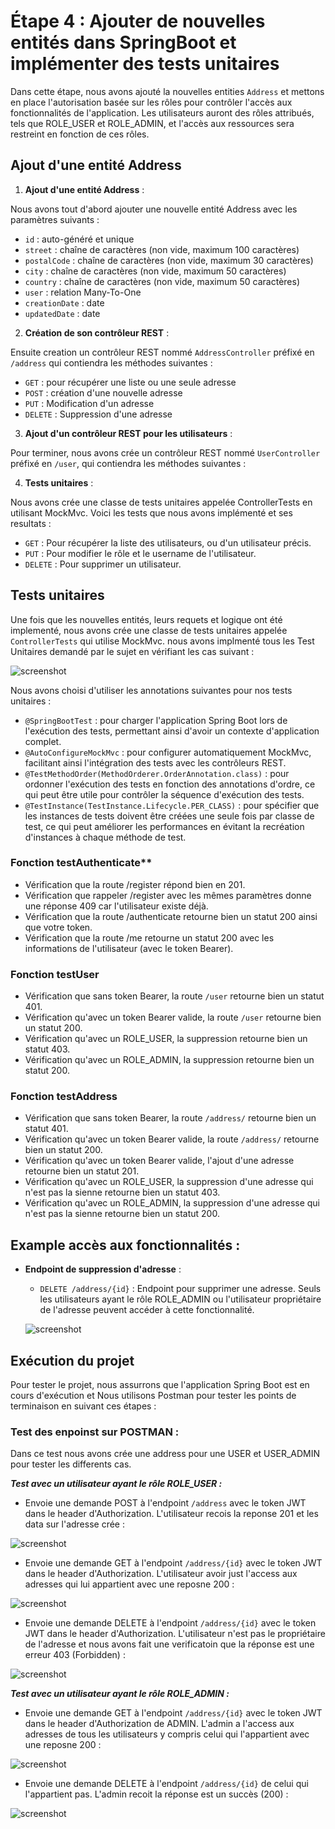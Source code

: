 # Étape 4 : Ajouter de nouvelles entités dans SpringBoot et implémenter des tests unitaires

Dans cette étape, nous avons ajouté la nouvelles entities `Address` et mettons en place l'autorisation basée sur les rôles pour contrôler l'accès aux fonctionnalités de l'application. Les utilisateurs auront des rôles attribués, tels que ROLE_USER et ROLE_ADMIN, et l'accès aux ressources sera restreint en fonction de ces rôles.

## Ajout d'une entité Address

1. **Ajout d'une entité Address** :

  Nous avons tout d'abord ajouter une nouvelle entité Address avec les paramètres suivants :
   - `id` : auto-généré et unique
   - `street` : chaîne de caractères (non vide, maximum 100 caractères)
   - `postalCode` : chaîne de caractères (non vide, maximum 30 caractères)
   - `city` : chaîne de caractères (non vide, maximum 50 caractères)
   - `country` : chaîne de caractères (non vide, maximum 50 caractères) 
   - `user` : relation Many-To-One
   - `creationDate` : date
   - `updatedDate` : date

2. **Création de son contrôleur REST** :

  Ensuite creation un contrôleur REST nommé `AddressController` préfixé en `/address` qui contiendra les méthodes suivantes :
 - `GET` : pour récupérer une liste ou une seule adresse
 - `POST` : création d'une nouvelle adresse
 - `PUT` : Modification d'un adresse
 - `DELETE` : Suppression d'une adresse


3. **Ajout d'un contrôleur REST pour les utilisateurs** :

  Pour terminer, nous avons crée un contrôleur REST nommé `UserController` préfixé en `/user`, qui contiendra les méthodes suivantes :

4. **Tests unitaires** :

  Nous avons crée une classe de tests unitaires appelée ControllerTests en utilisant MockMvc. Voici les tests que nous avons implémenté et ses resultats :
  - `GET` : Pour récupérer la liste des utilisateurs, ou d'un utilisateur précis.
  - `PUT` : Pour modifier le rôle et le username de l'utilisateur.
  - `DELETE` : Pour supprimer un utilisateur.

## Tests unitaires

Une fois que les nouvelles entités, leurs requets et logique ont été implementé, nous avons crée une classe de tests unitaires appelée `ControllerTests` qui utilise MockMvc. nous avons implmenté tous les Test Unitaires demandé par le sujet en vérifiant les cas suivant :

![screenshot](imageReadme/etape_4/TU.png)

Nous avons choisi d'utiliser les annotations suivantes pour nos tests unitaires :

- `@SpringBootTest` : pour charger l'application Spring Boot lors de l'exécution des tests, permettant ainsi d'avoir un contexte d'application complet.
- `@AutoConfigureMockMvc` : pour configurer automatiquement MockMvc, facilitant ainsi l'intégration des tests avec les contrôleurs REST.
- `@TestMethodOrder(MethodOrderer.OrderAnnotation.class)` : pour ordonner l'exécution des tests en fonction des annotations d'ordre, ce qui peut être utile pour contrôler la séquence d'exécution des tests.
- `@TestInstance(TestInstance.Lifecycle.PER_CLASS)` : pour spécifier que les instances de tests doivent être créées une seule fois par classe de test, ce qui peut améliorer les performances en évitant la recréation d'instances à chaque méthode de test.

### Fonction testAuthenticate**

- Vérification que la route /register répond bien en 201.
- Vérification que rappeler /register avec les mêmes paramètres donne une réponse 409 car l'utilisateur existe déjà.
- Vérification que la route /authenticate retourne bien un statut 200 ainsi que votre token.
- Vérification que la route /me retourne un statut 200 avec les informations de l'utilisateur (avec le token Bearer).

### Fonction testUser
- Vérification que sans token Bearer, la route `/user` retourne bien un statut 401.
- Vérification qu'avec un token Bearer valide, la route `/user` retourne bien un statut 200.
- Vérification qu'avec un ROLE_USER, la suppression retourne bien un statut 403.
- Vérification qu'avec un ROLE_ADMIN, la suppression retourne bien un statut 200.

### Fonction testAddress
- Vérification que sans token Bearer, la route `/address/` retourne bien un statut 401.
- Vérification qu'avec un token Bearer valide, la route `/address/` retourne bien un statut 200.
- Vérification qu'avec un token Bearer valide, l'ajout d'une adresse retourne bien un statut 201.
- Vérification qu'avec un ROLE_USER, la suppression d'une adresse qui n'est pas la sienne retourne bien un statut 403.
- Vérification qu'avec un ROLE_ADMIN, la suppression d'une adresse qui n'est pas la sienne retourne bien un statut 200.

## Example accès aux fonctionnalités :

- **Endpoint de suppression d'adresse** :
  - `DELETE /address/{id}` : Endpoint pour supprimer une adresse. Seuls les utilisateurs ayant le rôle ROLE_ADMIN ou l'utilisateur propriétaire de l'adresse peuvent accéder à cette fonctionnalité.

  ![screenshot](imageReadme/etape_4/delete_controller.png)

## Exécution du projet

Pour tester le projet, nous assurrons que l'application Spring Boot est en cours d'exécution et Nous utilisons Postman pour tester les points de terminaison en suivant ces étapes :

### Test des enpoinst sur POSTMAN :

Dans ce test nous avons crée une address pour une USER et USER_ADMIN pour tester les differents cas.

**_Test avec un utilisateur ayant le rôle ROLE_USER :_**

-  Envoie une demande POST à l'endpoint `/address` avec le token JWT dans le header d'Authorization. L'utilisateur recois la reponse 201 et les data sur l'adresse crée :


![screenshot](imageReadme/etape_4/user_create_address.png)

- Envoie une demande GET à l'endpoint `/address/{id}` avec le token JWT dans le header d'Authorization. L'utilisateur avoir just l'access aux adresses qui lui appartient avec une reposne 200  :

![screenshot](imageReadme/etape_4/user_get_address.png)


- Envoie une demande DELETE à l'endpoint `/address/{id}` avec le token JWT dans le header d'Authorization. L'utilisateur n'est pas le propriétaire de l'adresse et nous avons fait une verificatoin que la réponse est une erreur 403 (Forbidden) :

![screenshot](imageReadme/etape_4/user_delete_adm_403.png)


**_Test avec un utilisateur ayant le rôle ROLE_ADMIN :_**

- Envoie une demande GET à l'endpoint `/address/{id}` avec le token JWT dans le header d'Authorization de ADMIN. L'admin a l'access aux adresses de tous les utilisateurs y compris celui qui l'appartient avec une reposne 200  :

![screenshot](imageReadme/etape_4/adm_get_address.png)

- Envoie une demande DELETE à l'endpoint `/address/{id}` de celui qui l'appartient pas. L'admin recoit la réponse est un succès (200) :

![screenshot](imageReadme/etape_4/adm_delete_user.png)


